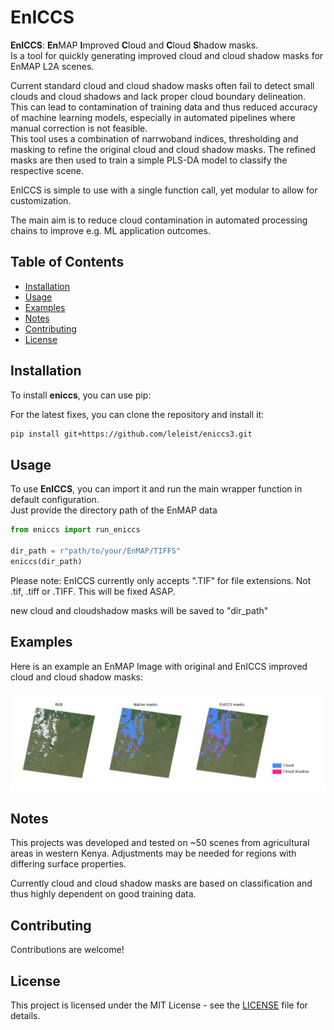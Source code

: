 # EnICCS

**EnICCS**: **En**MAP **I**mproved **C**loud and **C**loud **S**hadow masks.  
Is a tool for quickly generating improved cloud and cloud shadow masks for EnMAP L2A scenes.

Current standard cloud and cloud shadow masks often fail to detect small clouds and cloud shadows and lack proper cloud boundary delineation.  
This can lead to contamination of training data and thus reduced accuracy of machine learning models, especially in automated pipelines where manual correction is not feasible.  
This tool uses a combination of narrwoband indices, thresholding and masking to refine the original cloud and cloud shadow masks. The refined masks are then used to train a simple PLS-DA model to classify the respective scene.

EnICCS is simple to use with a single function call, yet modular to allow for customization.

The main aim is to reduce cloud contamination in automated processing chains to improve e.g. ML application outcomes. 



## Table of Contents

- [Installation](#installation)
- [Usage](#usage)
- [Examples](#examples)
- [Notes](#notes)
- [Contributing](#contributing)
- [License](#license)

## Installation

To install **eniccs**, you can use pip:

For the latest fixes, you can clone the repository and install it:
```bash
pip install git+https://github.com/leleist/eniccs3.git
```

## Usage
To use **EnICCS**, you can import it and run the main wrapper function in default configuration.  
Just provide the directory path of the EnMAP data

```python
from eniccs import run_eniccs

dir_path = r"path/to/your/EnMAP/TIFFS"
eniccs(dir_path)
```
Please note: EnICCS currently only accepts ".TIF" for file extensions. Not .tif, .tiff or .TIFF. This will be fixed ASAP. 

new cloud and cloudshadow masks will be saved to "dir_path"

## Examples
Here is an example an EnMAP Image with original and EnICCS improved cloud and cloud shadow masks:

![Example Mask comparison](example_image/EnICCS_Example2.png)



## Notes
This projects was developed and tested on ~50 scenes from agricultural areas in western Kenya.
Adjustments may be needed for regions with differing surface properties. 

Currently cloud and cloud shadow masks are based on classification and thus highly dependent on good training data. 


## Contributing
Contributions are welcome!

## License
This project is licensed under the MIT License - see the [LICENSE](LICENSE.txt) file for details.

```




